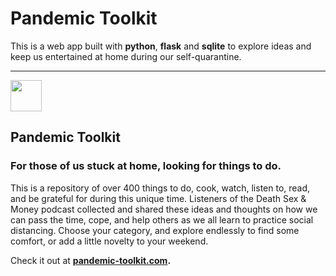# Pandemic Toolkit

This is a web app built with **python**, **flask** and **sqlite** to explore ideas and keep us entertained at home during our self-quarantine.


--- 
<img src="http://pandemic-toolkit.herokuapp.com/static/img/home2.svg" width="50"> 

## Pandemic Toolkit
### For those of us stuck at home, looking for things to do.

This is a repository of over 400 things to do, cook, watch, listen to, read, and be grateful for during this unique time. Listeners of the Death Sex & Money podcast collected and shared these ideas and thoughts on how we can pass the time, cope, and help others as we all learn to practice social distancing. Choose your category, and explore endlessly to find some comfort, or add a little novelty to your weekend.

Check it out at **[pandemic-toolkit.com](https://www.pandemic-toolkit.com).**


 
